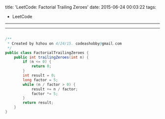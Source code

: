title: 'LeetCode: Factorial Trailing Zeroes'
date: 2015-06-24 00:03:22
tags:
 - LeetCode
---
<hr/>    

```java

/**
 * Created by hzhou on 4/24/15. codeashobby@gmail.com
 */
public class FactorialTrailingZeroes {
	public int trailingZeroes(int n) {
		if (n <= 0) {
			return 0;
		}
		int result = 0;
		long factor = 5;
		while (n / factor > 0) {
			result += n / factor;
			factor *= 5;
		}
		return result;
	}
}
```
